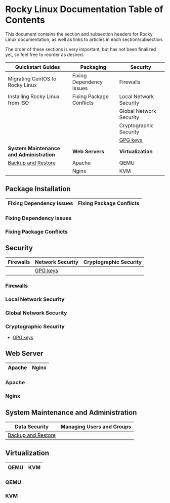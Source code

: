 # Rocky Linux Documentation Table of Contents

This document contains the section and subsection headers for Rocky Linux documentation, as well as links to articles in each section/subsection.

The order of these sections is very important, but has not been finalized yet, so feel free to reorder as desired.


| Quickstart Guides | Packaging | Security |
| --- | --- | --- |
| Migrating CentOS to Rocky Linux| Fixing Dependency Issues | Firewalls |
| Installing Rocky Linux from ISO | Fixing Package Conflicts | Local Network Security |
|  |  | Global Network Security |
|  |  | Cryptographic Security |
|  |  | [GPG keys](#link-to-gpg-keys) |
| **System Maintenance and Administration** | **Web Servers** | **Virtualization** |
| [Backup and Restore](#link-to-backup-and-restore) | Apache | QEMU |
| | Nginx | KVM |


## Package Installation

| Fixing Dependency Issues | Fixing Package Conflicts | 
| --- | --- |

### Fixing Dependency Issues

### Fixing Package Conflicts


## Security

| Firewalls | Network Security | Cryptographic Security | 
| --- | --- | --- | 
| | [GPG keys](#link-to-gpg-keys)

### Firewalls

### Local Network Security

### Global Network Security

### Cryptographic Security
 
* [GPG keys](#link-to-gpg-keys) 


## Web Server

| Apache | Nginx |
| --- | --- |


### Apache

### Nginx


## System Maintenance and Administration

| Data Security | Managing Users and Groups |
| --- | --- |
| [Backup and Restore](#link-to-backup-and-restore) | | 


## Virtualization

| QEMU | KVM | 
| --- | --- |

### QEMU

### KVM



